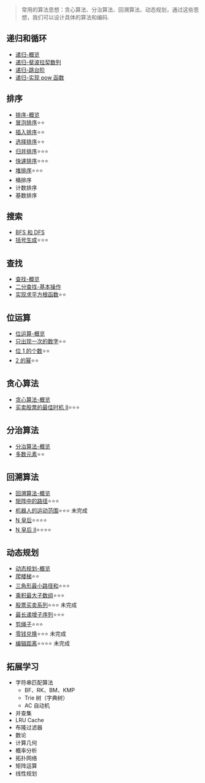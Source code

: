 > 常用的算法思想：贪心算法、分治算法、回溯算法、动态规划，通过这些思想，我们可以设计具体的算法和编码.

## 递归和循环

- [递归-概览](./recursion/intro.md)
- [递归-斐波拉契数列](./recursion/fibonacci.md)
- [递归-跳台阶](./recursion/jumpFloor.md)
- [递归-实现 pow 函数](./recursion/pow.md)

## 排序

- [排序-概览](./sort/intro.md)
- [冒泡排序](./sort/bubbleSort.md)⭐⭐
- [插入排序](./sort/insertionSort.md)⭐⭐
- [选择排序](./sort/selectionSort.md)⭐⭐
- [归并排序](./sort/mergeSort.md)⭐⭐⭐
- [快速排序](./sort/quickSort.md)⭐⭐⭐
- [堆排序](./sort/heapSort.md)⭐⭐⭐
- 桶排序
- 计数排序
- 基数排序

## 搜索

- [BFS 和 DFS](./search/bfsanddfs.md)
- [括号生成](./search/generateParenthesis.md)⭐⭐⭐

## 查找

- [查找-概览](./find/intro.md)
- [二分查找-基本操作](./find/basicOperation.md)
- [实现求平方根函数](./find/mySqrt.md)⭐⭐

## 位运算

- [位运算-概览](./bit/intro.md)
- [只出现一次的数字](./bit/singleNumber.md)⭐⭐
- [位 1 的个数](./bit/hammingWeight.md)⭐⭐
- [2 的幂](./bit/isPowerOfTwo.md)⭐⭐

## 贪心算法

- [贪心算法-概览](./greedy/intro.md)
- [买卖股票的最佳时机 II](./greedy/maxProfit.md)⭐⭐⭐

## 分治算法

- [分治算法-概览](./divideAndConquer/intro.md)
- [多数元素](./divideAndConquer/majorityElement.md)⭐⭐

## 回溯算法

- [回溯算法-概览](./backTranking/intro.md)
- [矩阵中的路径](./backTranking/exist.md)⭐⭐⭐
- [机器人的运动范围](./backTranking/movingCount.md)⭐⭐⭐ 未完成
- [N 皇后](./backTranking/solveNQueens.md)⭐⭐⭐⭐
- [N 皇后 II](./backTranking/totalNQueens.md)⭐⭐⭐⭐

## 动态规划

- [动态规划-概览](./dynamicProgramming/intro.md)
- [爬楼梯](./dynamicProgramming/climbStairs.md)⭐⭐
- [三角形最小路径和](./dynamicProgramming/minimumTotal.md)⭐⭐⭐
- [乘积最大子数组](./dynamicProgramming/maxProduct.md)⭐⭐⭐
- [股票买卖系列](./dynamicProgramming/stock.md)⭐⭐⭐ 未完成
- [最长递增子序列](./dynamicProgramming/lengthOfLIS.md)⭐⭐⭐
- [剪绳子](./dynamicProgramming/cuttingRope.md)⭐⭐⭐
- [零钱兑换](./dynamicProgramming/coinChange.md)⭐⭐⭐ 未完成
- [编辑距离](./dynamicProgramming/minDistance.md)⭐⭐⭐⭐ 未完成

## 拓展学习

- 字符串匹配算法
  - BF、RK、BM、KMP
  - Trie 树（字典树）
  - AC 自动机
- 并查集
- LRU Cache
- 布隆过滤器
- 数论
- 计算几何
- 概率分析
- 拓扑网络
- 矩阵运算
- 线性规划

